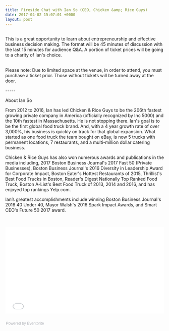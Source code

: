 ```yaml
---
title: Fireside Chat with Ian So (CEO, Chicken &amp; Rice Guys)
date: 2017-04-02 15:07:01 +0000
layout: post
---
```


 <br /> This is a great opportunity to learn about entrepreneurship and effective business decision making. The format will be 45 minutes of discussion with the last 15 minutes for audience Q&amp;A. A portion of ticket prices will be going to a charity of Ian's choice. </div>
<div> </div>
<div>Please note: Due to limited space at the venue, in order to attend, you must purchase a ticket prior. Those without tickets will be turned away at the door.</div>
<div>
<p>-----</p>
<div>
<p>
<span class="im">About <span class="il">Ian</span> So</span>
</p>
<p>From 2012 to 2016, <span class="il">Ian</span> has led Chicken &amp; Rice Guys to be the 206th fastest growing private company in America (officially recognized by Inc 5000) and the 10th fastest in Massachusetts. He is not stopping there. <span class="il">Ian</span>'s goal is to be the first global food truck brand. And, with a 4 year growth rate of over 3,000%, his business is quickly on track for that global expansion. What started as one food truck the team bought on eBay, is now 5 trucks with permanent locations, 7 restaurants, and a multi-million dollar catering business. </p>
<p>Chicken &amp; Rice Guys has also won numerous awards and publications in the media including, 2017 Boston Business Journal's 2017 Fast 50 (Private Businesses), Boston Business Journal's 2016 Diversity in Leadership Award for Corporate Impact, Boston Eater's Hottest Restaurants of 2015, Thrillist's Best Food Trucks in Boston, Reader's Digest Nationally Top Ranked Food Truck, Boston A-List's Best Food Truck of 2013, 2014 and 2016, and has enjoyed top rankings Yelp.com. </p>
<p>
<span class="il">Ian</span>’s greatest accomplishments include winning Boston Business Journal's 2016 40 Under 40, Mayor Walsh's 2016 Spark Impact Awards, and Smart CEO's Future 50 2017 award. </p>
</div>
</div>
<div> </div>
<div style="width: 100%; text-align: left;">
<p>
<iframe src="//eventbrite.com/tickets-external?eid=33368144017&amp;ref=etckt" width="100%" height="275" frameborder="0" marginwidth="5" marginheight="5" scrolling="auto">
</iframe>
</p>
<div style="font-family: Helvetica, Arial; font-size: 12px; padding: 10px 0 5px; margin: 2px; width: 100%; text-align: left;">
<a class="powered-by-eb" style="color: #adb0b6; text-decoration: none;" href="http://www.eventbrite.com/" target="_blank">Powered by Eventbrite</a>
</div>